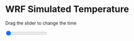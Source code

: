 <h1>WRF Simulated Temperature</h1>
<p>Drag the slider to change the time</p>

<div class="slidecontainer">
<input oninput='setImage(this)' class="slider" type="range" min="0" max="49" value="0" step="1" />
<img id='img'/>
</div>

<script>
var img = document.getElementById('img');
var img_array = ['/assets/images/wrf/t_wrfout_d01_2020-02-22_12:00:00.png',
'/assets/images/wrf/t_wrfout_d01_2020-02-22_13:00:00.png',
'/assets/images/wrf/t_wrfout_d01_2020-02-22_14:00:00.png',
'/assets/images/wrf/t_wrfout_d01_2020-02-22_15:00:00.png',
'/assets/images/wrf/t_wrfout_d01_2020-02-22_16:00:00.png',
'/assets/images/wrf/t_wrfout_d01_2020-02-22_17:00:00.png',
'/assets/images/wrf/t_wrfout_d01_2020-02-22_18:00:00.png',
'/assets/images/wrf/t_wrfout_d01_2020-02-22_19:00:00.png',
'/assets/images/wrf/t_wrfout_d01_2020-02-22_20:00:00.png',
'/assets/images/wrf/t_wrfout_d01_2020-02-22_21:00:00.png',
'/assets/images/wrf/t_wrfout_d01_2020-02-22_22:00:00.png',
'/assets/images/wrf/t_wrfout_d01_2020-02-22_23:00:00.png',
'/assets/images/wrf/t_wrfout_d01_2020-02-23_00:00:00.png',
'/assets/images/wrf/t_wrfout_d01_2020-02-23_01:00:00.png',
'/assets/images/wrf/t_wrfout_d01_2020-02-23_02:00:00.png',
'/assets/images/wrf/t_wrfout_d01_2020-02-23_03:00:00.png',
'/assets/images/wrf/t_wrfout_d01_2020-02-23_04:00:00.png',
'/assets/images/wrf/t_wrfout_d01_2020-02-23_05:00:00.png',
'/assets/images/wrf/t_wrfout_d01_2020-02-23_06:00:00.png',
'/assets/images/wrf/t_wrfout_d01_2020-02-23_07:00:00.png',
'/assets/images/wrf/t_wrfout_d01_2020-02-23_08:00:00.png',
'/assets/images/wrf/t_wrfout_d01_2020-02-23_09:00:00.png',
'/assets/images/wrf/t_wrfout_d01_2020-02-23_10:00:00.png',
'/assets/images/wrf/t_wrfout_d01_2020-02-23_11:00:00.png',
'/assets/images/wrf/t_wrfout_d01_2020-02-23_12:00:00.png',
'/assets/images/wrf/t_wrfout_d01_2020-02-23_13:00:00.png',
'/assets/images/wrf/t_wrfout_d01_2020-02-23_14:00:00.png',
'/assets/images/wrf/t_wrfout_d01_2020-02-23_15:00:00.png',
'/assets/images/wrf/t_wrfout_d01_2020-02-23_16:00:00.png',
'/assets/images/wrf/t_wrfout_d01_2020-02-23_17:00:00.png',
'/assets/images/wrf/t_wrfout_d01_2020-02-23_18:00:00.png',
'/assets/images/wrf/t_wrfout_d01_2020-02-23_19:00:00.png',
'/assets/images/wrf/t_wrfout_d01_2020-02-23_20:00:00.png',
'/assets/images/wrf/t_wrfout_d01_2020-02-23_21:00:00.png',
'/assets/images/wrf/t_wrfout_d01_2020-02-23_22:00:00.png',
'/assets/images/wrf/t_wrfout_d01_2020-02-23_23:00:00.png',
'/assets/images/wrf/t_wrfout_d01_2020-02-24_00:00:00.png',
'/assets/images/wrf/t_wrfout_d01_2020-02-24_01:00:00.png',
'/assets/images/wrf/t_wrfout_d01_2020-02-24_02:00:00.png',
'/assets/images/wrf/t_wrfout_d01_2020-02-24_03:00:00.png',
'/assets/images/wrf/t_wrfout_d01_2020-02-24_04:00:00.png',
'/assets/images/wrf/t_wrfout_d01_2020-02-24_05:00:00.png',
'/assets/images/wrf/t_wrfout_d01_2020-02-24_06:00:00.png',
'/assets/images/wrf/t_wrfout_d01_2020-02-24_07:00:00.png',
'/assets/images/wrf/t_wrfout_d01_2020-02-24_08:00:00.png',
'/assets/images/wrf/t_wrfout_d01_2020-02-24_09:00:00.png',
'/assets/images/wrf/t_wrfout_d01_2020-02-24_10:00:00.png',
'/assets/images/wrf/t_wrfout_d01_2020-02-24_11:00:00.png',
'/assets/images/wrf/t_wrfout_d01_2020-02-24_12:00:00.png',];
function setImage(obj)
{
        var value = obj.value;
        img.src = img_array[value];

}
</script>
